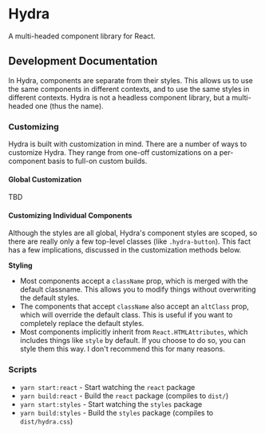 # Hydra

A multi-headed component library for React.

## Development Documentation

In Hydra, components are separate from their styles. This allows us to use the same components in different contexts, and to use the same styles in different contexts. Hydra is not a headless component library, but a multi-headed one (thus the name).

### Customizing

Hydra is built with customization in mind. There are a number of ways to customize Hydra. They range from one-off customizations on a per-component basis to full-on custom builds.

#### Global Customization

TBD

#### Customizing Individual Components

Although the styles are all global, Hydra's component styles are scoped, so there are really only a few top-level classes (like `.hydra-button`). This fact has a few implications, discussed in the customization methods below.

**Styling**

- Most components accept a `className` prop, which is merged with the default classname. This allows you to modify things without overwriting the default styles.
- The components that accept `className` also accept an `altClass` prop, which will override the default class. This is useful if you want to completely replace the default styles.
- Most components implicitly inherit from `React.HTMLAttributes`, which includes things like `style` by default. If you choose to do so, you can style them this way. I don't recommend this for many reasons.

### Scripts

- `yarn start:react` - Start watching the `react` package
- `yarn build:react` - Build the `react` package (compiles to `dist/`)
- `yarn start:styles` - Start watching the `styles` package
- `yarn build:styles` - Build the `styles` package (compiles to `dist/hydra.css`)
